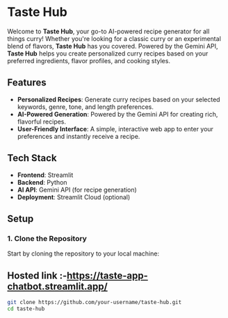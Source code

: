 # Taste Hub

Welcome to **Taste Hub**, your go-to AI-powered recipe generator for all things curry! Whether you're looking for a classic curry or an experimental blend of flavors, **Taste Hub** has you covered. Powered by the Gemini API, **Taste Hub** helps you create personalized curry recipes based on your preferred ingredients, flavor profiles, and cooking styles.

## Features
- **Personalized Recipes**: Generate curry recipes based on your selected keywords, genre, tone, and length preferences.
- **AI-Powered Generation**: Powered by the Gemini API for creating rich, flavorful recipes.
- **User-Friendly Interface**: A simple, interactive web app to enter your preferences and instantly receive a recipe.

## Tech Stack
- **Frontend**: Streamlit
- **Backend**: Python
- **AI API**: Gemini API (for recipe generation)
- **Deployment**: Streamlit Cloud (optional)

## Setup

### 1. Clone the Repository
Start by cloning the repository to your local machine:

## Hosted link :-https://taste-app-chatbot.streamlit.app/

```bash
git clone https://github.com/your-username/taste-hub.git
cd taste-hub
